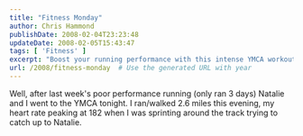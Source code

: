 ```yaml
---
title: "Fitness Monday"
author: Chris Hammond
publishDate: 2008-02-04T23:23:48
updateDate: 2008-02-05T15:43:47
tags: [ 'Fitness' ]
excerpt: "Boost your running performance with this intense YMCA workout session! Discover how sprinting can elevate your heart rate for maximum results."
url: /2008/fitness-monday  # Use the generated URL with year
---
```

<p>Well, after last week's poor performance running (only ran&#160;3 days) Natalie and I went to the YMCA tonight. I ran/walked 2.6 miles this evening, my heart rate peaking at 182 when I was sprinting around the track trying to catch up to Natalie.</p> <p>&#160;</p>

